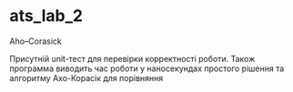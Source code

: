 # ats_lab_2
Aho–Corasick

Присутній unit-тест для перевірки корректності роботи. Також программа виводить час роботи у наносекундах простого рішення та алгоритму Ахо-Корасік для порівняння